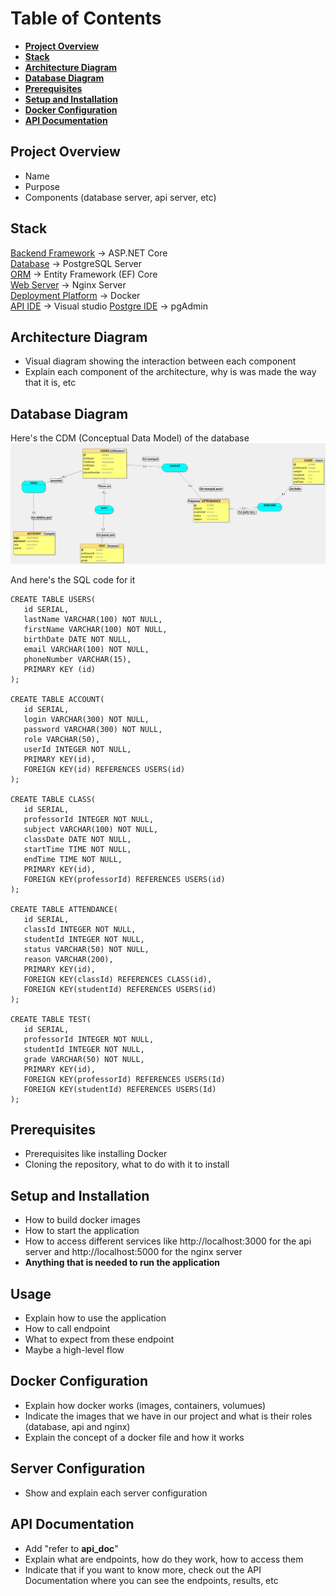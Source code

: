 # Table of Contents
- [**Project Overview**](#project-overview)
- [**Stack**](#stack)
- [**Architecture Diagram**](#architecture-diagram)
- [**Database Diagram**](#database-diagram)
- [**Prerequisites**](#prerequisites)
- [**Setup and Installation**](#setup-and-installation)
- [**Docker Configuration**](#docker-configuration)
- [**API Documentation**](#api-documentation)

## Project Overview
- Name
- Purpose
- Components (database server, api server, etc) 

## Stack
<ins>Backend Framework</ins> → ASP.NET Core <br>
<ins>Database</ins> → PostgreSQL Server <br>
<ins>ORM</ins> → Entity Framework (EF) Core <br>
<ins>Web Server</ins> → Nginx Server <br>
<ins>Deployment Platform</ins> → Docker <br>
<ins>API IDE</ins> → Visual studio
<ins>Postgre IDE</ins> → pgAdmin

## Architecture Diagram
- Visual diagram showing the interaction between each component 
- Explain each component of the architecture, why is was made the way that it is, etc

## Database Diagram
Here's the CDM (Conceptual Data Model) of the database
<img src="./Img/database.jpg">

And here's the SQL code for it
```
CREATE TABLE USERS(
   id SERIAL,
   lastName VARCHAR(100) NOT NULL,
   firstName VARCHAR(100) NOT NULL,
   birthDate DATE NOT NULL,
   email VARCHAR(100) NOT NULL,
   phoneNumber VARCHAR(15),
   PRIMARY KEY (id)
);

CREATE TABLE ACCOUNT(
   id SERIAL,
   login VARCHAR(300) NOT NULL,
   password VARCHAR(300) NOT NULL,
   role VARCHAR(50),
   userId INTEGER NOT NULL,
   PRIMARY KEY(id),
   FOREIGN KEY(id) REFERENCES USERS(id)
);

CREATE TABLE CLASS(
   id SERIAL,
   professorId INTEGER NOT NULL,
   subject VARCHAR(100) NOT NULL,
   classDate DATE NOT NULL,
   startTime TIME NOT NULL,
   endTime TIME NOT NULL,
   PRIMARY KEY(id),
   FOREIGN KEY(professorId) REFERENCES USERS(id)
);

CREATE TABLE ATTENDANCE(
   id SERIAL,
   classId INTEGER NOT NULL,
   studentId INTEGER NOT NULL,
   status VARCHAR(50) NOT NULL,
   reason VARCHAR(200),
   PRIMARY KEY(id),
   FOREIGN KEY(classId) REFERENCES CLASS(id),
   FOREIGN KEY(studentId) REFERENCES USERS(id)
);

CREATE TABLE TEST(
   id SERIAL,
   professorId INTEGER NOT NULL,
   studentId INTEGER NOT NULL,
   grade VARCHAR(50) NOT NULL,
   PRIMARY KEY(id),
   FOREIGN KEY(professorId) REFERENCES USERS(Id)
   FOREIGN KEY(studentId) REFERENCES USERS(Id)
);
```

## Prerequisites
- Prerequisites like installing Docker 
- Cloning the repository, what to do with it to install

## Setup and Installation
- How to build docker images 
- How to start the application  
- How to access different services like http://localhost:3000 for the api server and http://localhost:5000 for the nginx server
- **Anything that is needed to run the application**

## Usage
- Explain how to use the application
- How to call endpoint
- What to expect from these endpoint
- Maybe a high-level flow

## Docker Configuration
- Explain how docker works (images, containers, volumues) 
- Indicate the images that we have in our project and what is their roles (database, api and nginx) 
- Explain the concept of a docker file and how it works

## Server Configuration
- Show and explain each server configuration

## API Documentation
- Add "refer to **api_doc**" 
- Explain what are endpoints, how do they work, how to access them
- Indicate that if you want to know more, check out the API Documentation where you can see the endpoints, results, etc

